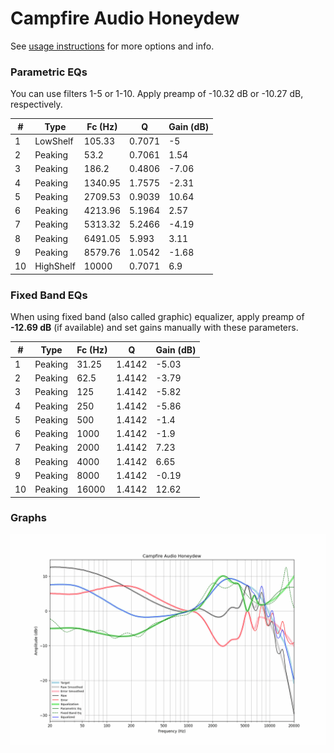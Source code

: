 # Campfire Audio Honeydew
See [usage instructions](https://github.com/jaakkopasanen/AutoEq#usage) for more options and info.

### Parametric EQs
You can use filters 1-5 or 1-10. Apply preamp of -10.32 dB or -10.27 dB, respectively.

|   # | Type      |   Fc (Hz) |      Q |   Gain (dB) |
|-----|-----------|-----------|--------|-------------|
|   1 | LowShelf  |    105.33 | 0.7071 |       -5    |
|   2 | Peaking   |     53.2  | 0.7061 |        1.54 |
|   3 | Peaking   |    186.2  | 0.4806 |       -7.06 |
|   4 | Peaking   |   1340.95 | 1.7575 |       -2.31 |
|   5 | Peaking   |   2709.53 | 0.9039 |       10.64 |
|   6 | Peaking   |   4213.96 | 5.1964 |        2.57 |
|   7 | Peaking   |   5313.32 | 5.2466 |       -4.19 |
|   8 | Peaking   |   6491.05 | 5.993  |        3.11 |
|   9 | Peaking   |   8579.76 | 1.0542 |       -1.68 |
|  10 | HighShelf |  10000    | 0.7071 |        6.9  |

### Fixed Band EQs
When using fixed band (also called graphic) equalizer, apply preamp of **-12.69 dB** (if available) and set gains manually with these parameters.

|   # | Type    |   Fc (Hz) |      Q |   Gain (dB) |
|-----|---------|-----------|--------|-------------|
|   1 | Peaking |     31.25 | 1.4142 |       -5.03 |
|   2 | Peaking |     62.5  | 1.4142 |       -3.79 |
|   3 | Peaking |    125    | 1.4142 |       -5.82 |
|   4 | Peaking |    250    | 1.4142 |       -5.86 |
|   5 | Peaking |    500    | 1.4142 |       -1.4  |
|   6 | Peaking |   1000    | 1.4142 |       -1.9  |
|   7 | Peaking |   2000    | 1.4142 |        7.23 |
|   8 | Peaking |   4000    | 1.4142 |        6.65 |
|   9 | Peaking |   8000    | 1.4142 |       -0.19 |
|  10 | Peaking |  16000    | 1.4142 |       12.62 |

### Graphs
![](./Campfire%20Audio%20Honeydew.png)
